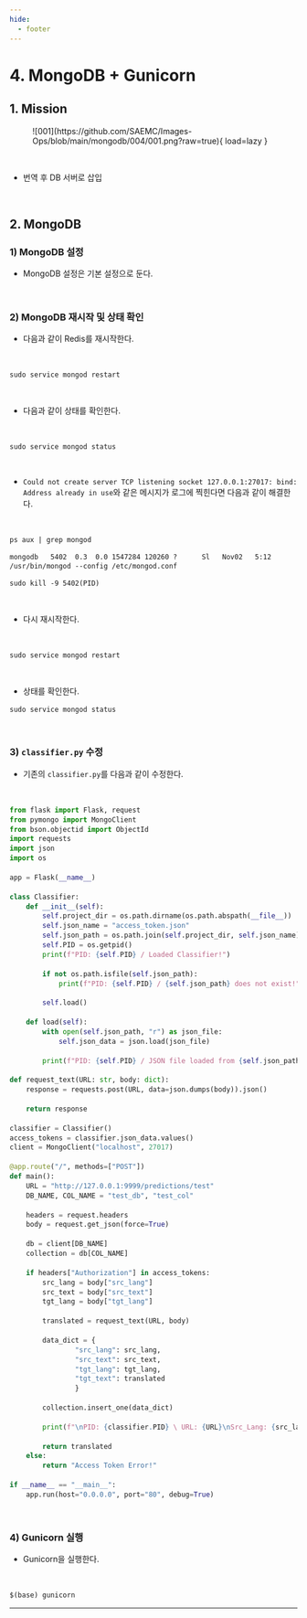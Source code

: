 ```yaml
---
hide:
  - footer
---
```


# 4. MongoDB + Gunicorn

## 1. Mission

<figure markdown>
  ![001](https://github.com/SAEMC/Images-Ops/blob/main/mongodb/004/001.png?raw=true){ load=lazy }
</figure>

<br/>

- 번역 후 DB 서버로 삽입

<br/>

## 2. MongoDB

### 1) MongoDB 설정

- MongoDB 설정은 기본 설정으로 둔다.

<br/>

### 2) MongoDB 재시작 및 상태 확인

- 다음과 같이 Redis를 재시작한다.

<br/>

```shell
sudo service mongod restart
```

<br/>

- 다음과 같이 상태를 확인한다.

<br/>

```shell
sudo service mongod status
```

<br/>

- `Could not create server TCP listening socket 127.0.0.1:27017: bind: Address already in use`와 같은 메시지가 로그에 찍힌다면 다음과 같이 해결한다.

<br/>

```shell
ps aux | grep mongod
```

```
mongodb   5402  0.3  0.0 1547284 120260 ?      Sl   Nov02   5:12 /usr/bin/mongod --config /etc/mongod.conf
```

```shell
sudo kill -9 5402(PID)
```

<br/>

- 다시 재시작한다.

<br/>

```shell
sudo service mongod restart
```

<br/>

- 상태를 확인한다.

```shell
sudo service mongod status
```

<br/>

### 3) `classifier.py` 수정

- 기존의 `classifier.py`를 다음과 같이 수정한다.

<br/>

```python
from flask import Flask, request
from pymongo import MongoClient
from bson.objectid import ObjectId
import requests
import json
import os

app = Flask(__name__)

class Classifier:
    def __init__(self):
        self.project_dir = os.path.dirname(os.path.abspath(__file__))
        self.json_name = "access_token.json"
        self.json_path = os.path.join(self.project_dir, self.json_name)
        self.PID = os.getpid()
        print(f"PID: {self.PID} / Loaded Classifier!")

        if not os.path.isfile(self.json_path):
            print(f"PID: {self.PID} / {self.json_path} does not exist!")

        self.load()

    def load(self):
        with open(self.json_path, "r") as json_file:
            self.json_data = json.load(json_file)

        print(f"PID: {self.PID} / JSON file loaded from {self.json_path}")

def request_text(URL: str, body: dict):
    response = requests.post(URL, data=json.dumps(body)).json()

    return response

classifier = Classifier()
access_tokens = classifier.json_data.values()
client = MongoClient("localhost", 27017)

@app.route("/", methods=["POST"])
def main():
    URL = "http://127.0.0.1:9999/predictions/test"
    DB_NAME, COL_NAME = "test_db", "test_col"

    headers = request.headers
    body = request.get_json(force=True)

    db = client[DB_NAME]
    collection = db[COL_NAME]

    if headers["Authorization"] in access_tokens:
        src_lang = body["src_lang"]
        src_text = body["src_text"]
        tgt_lang = body["tgt_lang"]

        translated = request_text(URL, body)

        data_dict = {
                "src_lang": src_lang,
                "src_text": src_text,
                "tgt_lang": tgt_lang,
                "tgt_text": translated
                }

        collection.insert_one(data_dict)

        print(f"\nPID: {classifier.PID} \ URL: {URL}\nSrc_Lang: {src_lang} \ Src_text: {src_text}\nTgt_Lang: {tgt_lang} \ Translated: {translated['translated']}\nSet to DB")

        return translated
    else:
        return "Access Token Error!"

if __name__ == "__main__":
    app.run(host="0.0.0.0", port="80", debug=True)
```

<br/>

### 4) Gunicorn 실행

- Gunicorn을 실행한다.

<br/>

```python
$(base) gunicorn
```

---
